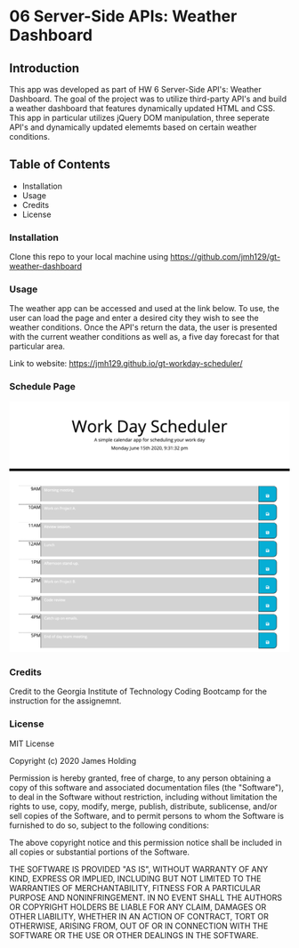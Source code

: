 
# 06 Server-Side APIs: Weather Dashboard

## Introduction
This app was developed as part of HW 6 Server-Side API's: Weather Dashboard. The goal of the project was to utilize third-party API's and build a weather dashboard that features dynamically updated HTML and CSS. This app in particular utilizes jQuery DOM manipulation, three seperate API's and dynamically updated elememts based on certain weather conditions.  
## Table of Contents
- Installation
- Usage
- Credits
- License

### Installation
Clone this repo to your local machine using https://github.com/jmh129/gt-weather-dashboard

### Usage
The weather app can be accessed and used at the link below. To use, the user can load the page and enter a desired city they wish to see the weather conditions. Once the API's return the data, the user is presented with the current weather conditions as well as, a five day forecast for that particular area. 

Link to website: https://jmh129.github.io/gt-workday-scheduler/

### Schedule Page
![Alt Text](https://github.com/jmh129/gt-workday-scheduler/blob/master/images/work-scheduler.png?raw=true)

### Credits
Credit to the Georgia Institute of Technology Coding Bootcamp for the instruction for the assignemnt. 
### License

MIT License

Copyright (c) 2020 James Holding

Permission is hereby granted, free of charge, to any person obtaining a copy
of this software and associated documentation files (the "Software"), to deal
in the Software without restriction, including without limitation the rights
to use, copy, modify, merge, publish, distribute, sublicense, and/or sell
copies of the Software, and to permit persons to whom the Software is
furnished to do so, subject to the following conditions:

The above copyright notice and this permission notice shall be included in all
copies or substantial portions of the Software.

THE SOFTWARE IS PROVIDED "AS IS", WITHOUT WARRANTY OF ANY KIND, EXPRESS OR
IMPLIED, INCLUDING BUT NOT LIMITED TO THE WARRANTIES OF MERCHANTABILITY,
FITNESS FOR A PARTICULAR PURPOSE AND NONINFRINGEMENT. IN NO EVENT SHALL THE
AUTHORS OR COPYRIGHT HOLDERS BE LIABLE FOR ANY CLAIM, DAMAGES OR OTHER
LIABILITY, WHETHER IN AN ACTION OF CONTRACT, TORT OR OTHERWISE, ARISING FROM,
OUT OF OR IN CONNECTION WITH THE SOFTWARE OR THE USE OR OTHER DEALINGS IN THE
SOFTWARE.